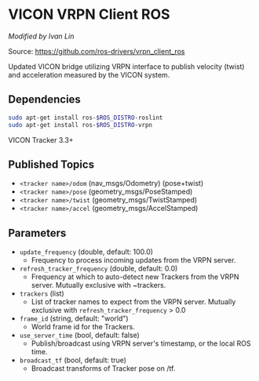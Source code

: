# VICON VRPN Client ROS

*Modified by Ivan Lin*

Source: https://github.com/ros-drivers/vrpn_client_ros

Updated VICON bridge utilizing VRPN interface to publish velocity (twist) and acceleration measured by the VICON system.

## Dependencies
```bash
sudo apt-get install ros-$ROS_DISTRO-roslint
sudo apt-get install ros-$ROS_DISTRO-vrpn
```

VICON Tracker 3.3+

## Published Topics

 - `<tracker name>/odom` (nav_msgs/Odometry) (pose+twist)
 - `<tracker name>/pose` (geometry_msgs/PoseStamped)
 - `<tracker name>/twist` (geometry_msgs/TwistStamped)
 - `<tracker name>/accel` (geometry_msgs/AccelStamped)

 ## Parameters
 - `update_frequency` (double, default: 100.0)
    - Frequency to process incoming updates from the VRPN server.
 - `refresh_tracker_frequency` (double, default: 0.0)
    - Frequency at which to auto-detect new Trackers from the VRPN server. Mutually exclusive with ~trackers.
 - `trackers` (list)
    - List of tracker names to expect from the VRPN server. Mutually exclusive with `refresh_tracker_frequency` > 0.0
 - `frame_id` (string, default: "world")
    - World frame id for the Trackers.
 - `use_server_time` (bool, default: false)
    - Publish/broadcast using VRPN server's timestamp, or the local ROS time.
 - `broadcast_tf` (bool, default: true)
    - Broadcast transforms of Tracker pose on /tf.